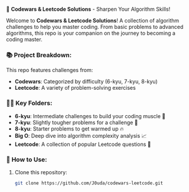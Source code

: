  🧠 **Codewars & Leetcode Solutions** - Sharpen Your Algorithm Skills!

Welcome to **Codewars & Leetcode Solutions**! A collection of algorithm challenges to help you master coding. From basic problems to advanced algorithms, this repo is your companion on the journey to becoming a coding master.

### 📚 **Project Breakdown**:
This repo features challenges from:
- **Codewars**: Categorized by difficulty (6-kyu, 7-kyu, 8-kyu)
- **Leetcode**: A variety of problem-solving exercises

### 🧑‍💻 **Key Folders**:
- **6-kyu**: Intermediate challenges to build your coding muscle 💪
- **7-kyu**: Slightly tougher problems for a challenge 🧩
- **8-kyu**: Starter problems to get warmed up 🔥
- **Big O**: Deep dive into algorithm complexity analysis 📈
- **Leetcode**: A collection of popular Leetcode questions 🔎

### 🚀 **How to Use**:
1. Clone this repository:
   ```bash
   git clone https://github.com/J0uda/codewars-leetcode.git

